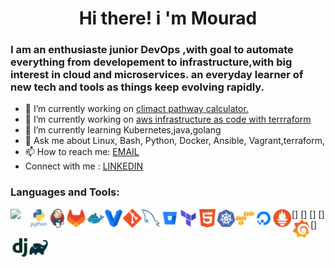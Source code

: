 # <h1 style="text-align: center;">Hi there! i 'm Mourad </h1>
### I am an enthusiaste junior DevOps ,with goal to automate everything from developement to infrastructure,with big interest in cloud and microservices. an everyday learner of new tech and tools as things  keep evolving rapidly.

<!--
**mouradlakhtibi/mouradlakhtibi** is a ✨ _special_ ✨ repository because its `README.md` (this file) appears on your GitHub profile.

Here are some ideas to get you started:
-->
- 🔭 I’m currently working on [climact pathway calculator.](https://bitbucket.org/climact/workspace/projects/XCALC)
- 🔭 I’m currently working on [aws infrastructure as code with terrraform](https://github.com/mouradlakhtibi/aws-projects)
- 🌱 I’m currently learning Kubernetes,java,golang
- 💬 Ask me about  Linux, Bash, Python, Docker, Ansible, Vagrant,terraform,
- 📫 How to reach me: [EMAIL](spacetheplace@hotmail.com)
- Connect with me :  [LINKEDIN](linkedin.com/in/mourad-lakhtibi-devops)
### Languages and Tools:

  [<img align="left" width="30px" src="https://cdn.jsdelivr.net/npm/simple-icons@7.14.0/icons/gnubash.svg" />](https://www.gnu.org/) 
  [<img align="left" width="30px" src="https://github.com/devicons/devicon/blob/master/icons/python/python-original-wordmark.svg" />](https://www.python.org/) 
  [<img align="left" width="30px" src="https://github.com/devicons/devicon/blob/master/icons/jenkins/jenkins-original.svg" />]
  [<img align="left" width="30px" src="https://github.com/devicons/devicon/blob/master/icons/gitlab/gitlab-original.svg" />]
  [<img align="left" width="30px" src="https://github.com/devicons/devicon/blob/master/icons/docker/docker-original.svg" />](https://www.docker.com/) 
  [<img align="left" width="30px" src="https://github.com/devicons/devicon/blob/master/icons/vagrant/vagrant-original.svg" />](https://www.vagrant.com/) 
  [<img align="left" width="30px" src="https://github.com/devicons/devicon/blob/master/icons/git/git-original.svg" />](https://git-scm.com/) 
  [<img align="left" width="30px" src="https://github.com/devicons/devicon/blob/master/icons/mysql/mysql-original.svg" />](https://www.mysql.com/) 
  [<img align="left" width="30px" src="https://github.com/devicons/devicon/blob/master/icons/bitbucket/bitbucket-original.svg" />](https://bitbucket.com/) 
  [<img align="left" width="30px" src="https://github.com/devicons/devicon/blob/master/icons/terraform/terraform-original.svg" />](https://www.terraform.com/) 
  [<img align="left" width="30px" src="https://github.com/devicons/devicon/blob/master/icons/html5/html5-original.svg" />]
  [<img align="left" width="30px" src="https://github.com/devicons/devicon/blob/master/icons/kubernetes/kubernetes-plain.svg" />](https://www.kubernetes.io/) 
  [<img align="left" width="30px" src="https://github.com/devicons/devicon/blob/master/icons/amazonwebservices/amazonwebservices-original.svg" />] 
  [<img align="left" width="30px" src="https://github.com/devicons/devicon/blob/master/icons/digitalocean/digitalocean-original.svg" />](https://www.digitalocean.com/) 
  [<img align="left" width="30px"  src="https://github.com/devicons/devicon/blob/master/icons/prometheus/prometheus-original.svg" />](https://www.prometheus.io/) 
  [<img align="left" width="30px" src="https://github.com/devicons/devicon/blob/master/icons/grafana/grafana-original.svg" />](https://www.grafana.com/) 
  [<img align="left" width="30px" src="https://github.com/devicons/devicon/blob/master/icons/django/django-plain.svg" />](https://www.djangoproject.com/) 
  [<img align="left" width="30px" src="https://github.com/devicons/devicon/blob/master/icons/gradle/gradle-plain.svg" />]
          
